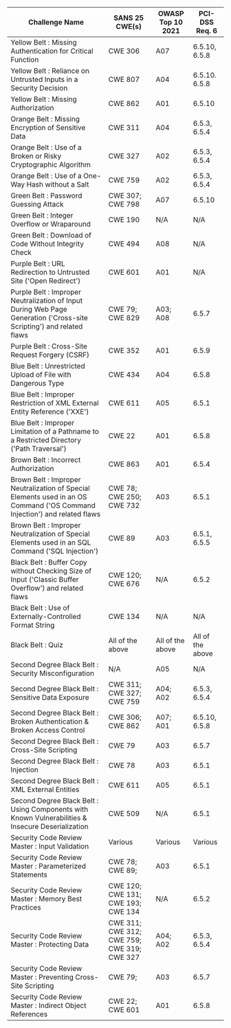 | Challenge Name                                                                                                            | SANS 25 CWE(s)            | OWASP Top 10 2021 | PCI-DSS Req. 6   | 
|---------------------------------------------------------------------------------------------------------------------------|---------------------------|-------------------|------------------| 
| Yellow Belt : Missing Authentication for Critical Function                                                                | CWE 306                   | A07               | 6.5.10, 6.5.8    | 
| Yellow Belt : Reliance on Untrusted Inputs in a Security Decision                                                         | CWE 807                   | A04               | 6.5.10. 6.5.8    | 
| Yellow Belt : Missing Authorization                                                                                       | CWE 862                   | A01               | 6.5.10           | 
| Orange Belt : Missing Encryption of Sensitive Data                                                                        | CWE 311                   | A04               | 6.5.3, 6.5.4     | 
| Orange Belt : Use of a Broken or Risky Cryptographic Algorithm                                                            | CWE 327                   | A02               | 6.5.3, 6.5.4     | 
| Orange Belt : Use of a One-Way Hash without a Salt                                                                        | CWE 759                   | A02               | 6.5.3, 6.5.4     | 
| Green Belt : Password Guessing Attack                                                                                     | CWE 307; CWE 798          | A07               | 6.5.10           | 
| Green Belt : Integer Overflow or Wraparound                                                                               | CWE 190                   | N/A               | N/A              | 
| Green Belt : Download of Code Without Integrity Check                                                                     | CWE 494                   | A08               | N/A              | 
| Purple Belt : URL Redirection to Untrusted Site ('Open Redirect')                                                         | CWE 601                   | A01               | N/A              | 
| Purple Belt : Improper Neutralization of Input During Web Page Generation ('Cross-site Scripting') and related flaws      | CWE 79; CWE 829           | A03; A08          | 6.5.7            | 
| Purple Belt : Cross-Site Request Forgery (CSRF)                                                                           | CWE 352                   | A01               | 6.5.9            | 
| Blue Belt : Unrestricted Upload of File with Dangerous Type                                                               | CWE 434                   | A04               | 6.5.8            | 
| Blue Belt : Improper Restriction of XML External Entity Reference ('XXE')                                                 | CWE 611                   | A05               | 6.5.1            | 
| Blue Belt : Improper Limitation of a Pathname to a Restricted Directory ('Path Traversal')                                | CWE 22                    | A01               | 6.5.8            | 
| Brown Belt : Incorrect Authorization                                                                                      | CWE 863                   | A01               | 6.5.4            | 
| Brown Belt : Improper Neutralization of Special Elements used in an OS Command ('OS Command Injection') and related flaws | CWE 78; CWE 250; CWE 732  | A03               | 6.5.1            | 
| Brown Belt : Improper Neutralization of Special Elements used in an SQL Command ('SQL Injection')                         | CWE 89                    | A03               | 6.5.1, 6.5.5     | 
| Black Belt : Buffer Copy without Checking Size of Input ('Classic Buffer Overflow') and related flaws                     | CWE 120; CWE 676          | N/A               | 6.5.2            | 
| Black Belt : Use of Externally-Controlled Format String                                                                   | CWE 134                   | N/A               | N/A              | 
| Black Belt : Quiz                                                                                                         | All of the above          | All of the above  | All of the above | 
| Second Degree Black Belt : Security Misconfiguration                                                                      | N/A                       | A05               | N/A              | 
| Second Degree Black Belt : Sensitive Data Exposure                                                                        | CWE 311; CWE 327; CWE 759 | A04; A02          | 6.5.3, 6.5.4     |
| Second Degree Black Belt : Broken Authentication & Broken Access Control                                                  | CWE 306; CWE 862          | A07; A01          | 6.5.10, 6.5.8    |
| Second Degree Black Belt : Cross-Site Scripting                                                                           | CWE 79                    | A03               | 6.5.7            |
| Second Degree Black Belt : Injection                                                                                      | CWE 78                    | A03               | 6.5.1            |
| Second Degree Black Belt : XML External Entities                                                                          | CWE 611                   | A05               | 6.5.1            |
| Second Degree Black Belt : Using Components with Known Vulnerabilities & Insecure Deserialization                         | CWE 509                   | N/A               | 6.5.1            |
| Security Code Review Master : Input Validation                                                                | Various                   | Various           | Various          |
| Security Code Review Master : Parameterized Statements                                                        | CWE 78; CWE 89;           | A03               | 6.5.1            |
| Security Code Review Master : Memory Best Practices                                                           | CWE 120; CWE 131; CWE 193; CWE 134 | N/A               | 6.5.2            |
| Security Code Review Master : Protecting Data                                                                 | CWE 311; CWE 312; CWE 759; CWE 319; CWE 327   | A04; A02          |  6.5.3, 6.5.4 |
| Security Code Review Master : Preventing Cross-Site Scripting                                                                 | CWE 79;                   | A03               |6.5.7              |
| Security Code Review Master : Indirect Object References                                                                 | CWE 22; CWE 601           | A01               |6.5.8              |